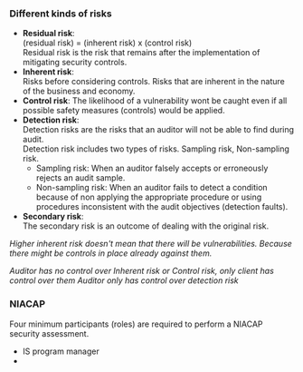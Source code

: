 ### Different kinds of risks
- **Residual risk**:  
  (residual risk) = (inherent risk) x (control risk)  
  Residual risk is the risk that remains after the implementation of mitigating security controls.
- **Inherent risk**:  
  Risks before considering controls. Risks that are inherent in the nature of the business and economy.
- **Control risk**:
  The likelihood of a vulnerability wont be caught even if all possible safety measures (controls) would be applied.
- **Detection risk**:  
  Detection risks are the risks that an auditor will not be able to find during audit.  
  Detection risk includes two types of risks. Sampling risk, Non-sampling risk.
  + Sampling risk: When an auditor falsely accepts or erroneously rejects an audit sample.
  + Non-sampling risk: When an auditor fails to detect a condition because of non applying the appropriate procedure or using procedures inconsistent with the audit objectives (detection faults).
- **Secondary risk**:  
  The secondary risk is an outcome of dealing with the original risk.

*Higher inherent risk doesn't mean that there will be vulnerabilities. Because there might be controls in place already against them.*

*Auditor has no control over Inherent risk or Control risk, only client has control over them*
*Auditor only has control over detection risk*

### NIACAP
Four minimum participants (roles) are required to perform a NIACAP security assessment.
- IS program manager
- 
<!--stackedit_data:
eyJoaXN0b3J5IjpbLTEzNTc4ODY0NzAsODc3NzE0MDc4LC0xMT
U3MDUzMzc5LDc3NDQwNjcyMiwtMjA2NDE0Nzg0Niw3MjQ4NzQy
MSwxMzIwMjgyODEzLDE0Mzc1NTk1MTQsLTg4Njc1ODM5MywxNT
g4NDU4Mzc4LC0zNDk4MTg0MzcsMzkwOTgxNjE1XX0=
-->